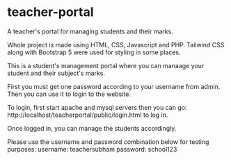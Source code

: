 # teacher-portal
A teacher's portal for managing students and their marks.

Whole project is made using HTML, CSS, Javascript and PHP. Tailwind CSS along with Bootstrap 5 were used for styling in some places.

This is a student's management portal where you can manaage your student and their subject's marks.

First you must get one password according to your username from admin. Then you can use it to login to the website.

To login, first start apache and mysql servers then you can go: http://localhost/teacherportal/public/login.html to log in.

Once logged in, you can manage the students accordingly.

Please use the username and password combination below for testing purposes:
username: teachersubham
password: school123
